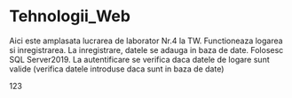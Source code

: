 # Tehnologii_Web
Aici este amplasata lucrarea de laborator Nr.4 la TW.
Functioneaza logarea si inregistrarea.
La inregistrare, datele se adauga in baza de date. Folosesc SQL Server2019.
La autentificare se verifica daca datele de logare sunt valide (verifica datele introduse daca sunt in baza de date)

123
